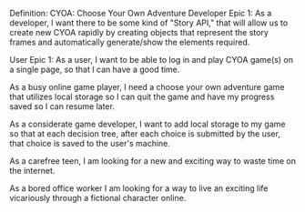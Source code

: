 Definition: CYOA: Choose Your Own Adventure
Developer Epic 1: As a developer, I want there to be some kind of "Story API," that will allow us to create new CYOA rapidly by creating objects
that represent the story frames and automatically generate/show the elements required.

User Epic 1: As a user, I want to be able to log in and play CYOA game(s) on a single page, so that I can have a good time.

As a busy online game player, I need a choose your own adventure game that utilizes local storage so I can quit the game and have my progress saved so I can resume later.

As a considerate game developer, I want to add local storage to my game so that at each decision tree, after each choice is submitted by the user, that choice is saved to the user's machine.

As a carefree teen, I am looking for a new and exciting way to waste time on the internet.

As a bored office worker I am looking for a way to live an exciting life vicariously through a fictional character online. 




